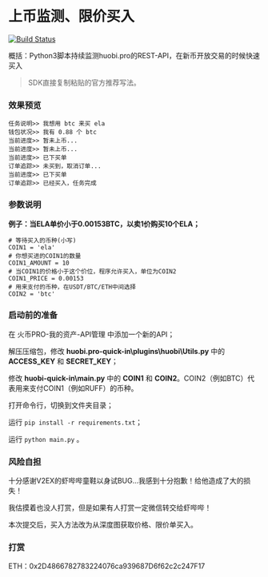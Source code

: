 # 上币监测、限价买入

[![Build Status](https://travis-ci.org/se4/huobi-quick-in.svg?branch=master)](https://travis-ci.org/se4/huobi-quick-in)

概括：Python3脚本持续监测huobi.pro的REST-API，在新币开放交易的时候快速买入

>SDK直接复制粘贴的官方推荐写法。

### 效果预览
```
任务说明>> 我想用 btc 来买 ela
钱包状况>> 我有 0.88 个 btc
当前进度>> 暂未上币...
当前进度>> 暂未上币...
当前进度>> 已下买单
订单追踪>> 未买到，取消订单...
当前进度>> 已下买单
订单追踪>> 已经买入，任务完成
```


### 参数说明
**例子：当ELA单价小于0.00153BTC，以卖1价购买10个ELA；**
```
# 等待买入的币种(小写)
COIN1 = 'ela'
# 你想买进的COIN1的数量
COIN1_AMOUNT = 10
# 当COIN1的价格小于这个价位，程序允许买入，单位为COIN2
COIN1_PRICE = 0.00153
# 用来支付的币种，在USDT/BTC/ETH中间选择
COIN2 = 'btc'
```

### 启动前的准备
在 火币PRO-我的资产-API管理 中添加一个新的API；

解压压缩包，修改 **huobi.pro-quick-in\plugins\huobi\Utils.py** 中的 **ACCESS_KEY** 和 **SECRET_KEY**；

修改 **huobi-quick-in\main.py** 中的 **COIN1** 和 **COIN2**。COIN2（例如BTC）代表用来支付COIN1（例如RUFF）的币种。

打开命令行，切换到文件夹目录；

运行 `pip install -r requirements.txt`；

运行 `python main.py` 。

### 风险自担

十分感谢V2EX的虾哔哔童鞋以身试BUG...我感到十分抱歉！给他造成了大的损失！

我估摸着也没人打赏，但是如果有人打赏一定微信转交给虾哔哔！

本次提交后，买入方法改为从深度图获取价格、限价单买入。

### 打赏
ETH：0x2D4866782783224076ca939687D6f62c2c247F17
